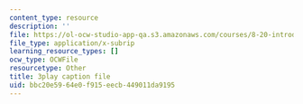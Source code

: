 ```yaml
---
content_type: resource
description: ''
file: https://ol-ocw-studio-app-qa.s3.amazonaws.com/courses/8-20-introduction-to-special-relativity-january-iap-2021/bbc20e5964e0f915eecb449011da9195_6fFfT7LhtPw.srt
file_type: application/x-subrip
learning_resource_types: []
ocw_type: OCWFile
resourcetype: Other
title: 3play caption file
uid: bbc20e59-64e0-f915-eecb-449011da9195
---
```

